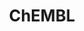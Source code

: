 ---
bigquery: https://console.cloud.google.com/bigquery?p=patents-public-data&d=ebi_chembl&page=dataset
citation: '"The ChEMBL database in 2017." Anna Gaulton, Anne Hersey, Michał Nowotka,
  A Patrícia Bento, Jon Chambers, David Mendez, Prudence Mutowo, Francis Atkinson,
  Louisa J Bellis, Elena Cibrián-Uhalte, Mark Davies, Nathan Dedman, Anneli Karlsson,
  María Paula Magariños, John P Overington, George Papadatos, Ines Smit, Andrew R
  Leach Nucleic acids Research (2017) 45 (Database Issue), D945-D954'
contributors: European Bioinformatics Institute
cost: None
description: ChEMBL Data is a manually curated database of small molecules used in
  drug discovery, including information about existing patented drugs.
documentation: 'schema: https://www.ebi.ac.uk/chembl/db_schema


  '
last_edit: 04/11/2022, 06:02:35
location: https://console.cloud.google.com/marketplace/product/google_patents_public_datasets/chembl
maintained_by: EMBL-EBI, an outstation of European Molecular Biology Laboratory
related_publications: '

  ChEMBL: towards direct deposition of bioassay data.


  Mendez D, Gaulton A, Bento AP, Chambers J, De Veij M, Félix E, Magariños MP, Mosquera
  JF, Mutowo P, Nowotka M, Gordillo-Marañón M, Hunter F, Junco L, Mugumbate G, Rodriguez-Lopez
  M, Atkinson F, Bosc N, Radoux CJ, Segura-Cabrera A, Hersey A, Leach AR.


  — Nucleic Acids Res. 2019; 47(D1):D930-D940. doi: 10.1093/nar/gky1075

  '
schema_fields:
- db_source
- priority
- bao_id
- product_id
- drug_product_flag
- mc_target_type
- previous_company
- level4
- log_id
- sitecomp_id
- annotation
- level3
- potential_duplicate
- confidence
- natural_product
- structure_type
- tax_id
- assay_id
- res_stem_id
- updated_on
- entity_type
- warning_id
- tbl
- withdrawn_class
- ad_type
- stat
- organism
- label
- qed_weighted
- withdrawn_year
- withdrawn_country
- innovator_company
- rtb
- indref_id
- le
- approval_date
- black_box_warning
- disease_efficacy
- selectivity_comment
- mol_frac_id
- accession
- hba_lipinski
- smid
- usan_year
- dosed_ingredient
- therapeutic_flag
- src_short_name
- num_ro5_violations
- ddd_value
- downgraded
- mechanism_of_action
- domain_id
- mc_tax_id
- result_flag
- class_type
- company
- predbind_id
- alogp
- l8
- molfile
- curation_comment
- metabolite_record_id
- cell_source_tax_id
- mol_atc_id
- cx_logd
- normal_range_min
- cell_name
- molecule_type
- level1_description
- hba
- irac_class_id
- country
- cell_ontology_id
- chembl_id
- mc_target_name
- formulation_id
- acd_logd
- title
- component_id
- compound_key
- assay_category
- site_residues
- mol_hrac_id
- usan_stem_id
- sei
- route
- job_id
- type
- first_in_class
- ref_url
- met_comment
- level1
- assay_organism
- path
- targcomp_id
- cell_source_tissue
- molecular_species
- oral
- topical
- applicant_full_name
- alert_name
- mc_organism
- hbd_lipinski
- warning_country
- parenteral
- l3
- ass_cls_map_id
- as_id
- version
- value
- protein_class_synonym
- drug_record_id
- parent_type
- published_type
- enzyme_name
- cx_most_apka
- targrel_id
- set_name
- compsyn_id
- irac_code
- name
- syn_type
- text_value
- usan_stem_definition
- withdrawn_reason
- sequence
- bao_endpoint
- smarts
- species_group_flag
- met_id
- published_value
- activity_count
- assay_test_type
- hbd
- acd_most_apka
- ro3_pass
- definition
- data_validity_comment
- comp_go_id
- last_page
- updated_by
- src_description
- l4
- compd_id
- pubmed_id
- standard_text_value
- parent_id
- delist_flag
- active_ingredient
- idx
- efo_term
- standard_value
- homologue
- protein_class_id
- standard_type
- aspect
- ref_type
- direct_interaction
- hrac_code
- source
- cell_source_organism
- who_extra
- relation
- activity_id
- src_compound_id
- description
- mechanism_comment
- compound_name
- acd_logp
- alert_id
- enzyme_tid
- published_units
- ridx
- toid
- target_desc
- qudt_units
- standard_inchi_key
- submission_date
- heavy_atoms
- comments
- abstract
- related_tid
- caloha_id
- assay_strain
- level2_description
- pathway_id
- subgroup
- max_phase
- prod_pat_id
- binding_site_comment
- withdrawn_flag
- lle
- standard_upper_value
- end_position
- pathway_key
- level4_description
- molecular_mechanism
- mesh_id
- frac_class_id
- activity_comment
- mol_irac_id
- published_relation
- ref_id
- actsm_id
- hrac_class_id
- db_version
- src_assay_id
- comp_class_id
- atc_code
- domain_type
- protein_class_desc
- tid
- std_act_id
- curated_by
- chirality
- acd_most_bpka
- ddd_units
- stem
- num_lipinski_ro5_violations
- trade_name
- psa
- cl_lincs_id
- cx_most_bpka
- active_molregno
- availability_type
- helm_notation
- first_approval
- component_synonym
- patent_use_code
- assay_source
- prediction_method
- assay_cell_type
- assay_param_id
- mecref_id
- cidx
- standard_inchi
- rgid
- metref_id
- max_phase_for_ind
- standard_relation
- upper_value
- entity_id
- efo_id
- molregno
- co_stem_id
- ddd_id
- warnref_id
- cellosaurus_id
- site_id
- warning_description
- biocomp_id
- l2
- variant_id
- full_molformula
- status
- normal_range_max
- ingredient
- action_type
- patent_expire_date
- assay_subcellular_fraction
- drug_substance_flag
- record_id
- clo_id
- strength
- usan_substem
- major_class
- publication_number
- ddd_admr
- tid_fixed
- level3_description
- units
- patent_no
- src_id
- creation_date
- nda_type
- last_active
- full_mwt
- l1
- authors
- cx_logp
- source_domain_id
- cell_id
- bao_format
- chebi_par_id
- mesh_heading
- assay_desc
- volume
- level5
- assay_type
- prodrug
- mec_id
- domain_name
- tissue_id
- year
- parent_go_id
- cell_description
- confidence_score
- doi
- pchembl_value
- doc_type
- target_mapping
- frac_code
- first_page
- parameter_value
- warning_type
- isoform
- journal
- ap_id
- who_name
- stem_class
- parameter_type
- assay_tax_id
- component_type
- polymer_flag
- standard_units
- relationship_type
- level2
- assay_class_id
- doc_id
- issue
- oc_id
- parent_molregno
- sequence_md5sum
- cpd_str_alert_id
- substrate_record_id
- dosage_form
- orig_description
- l7
- mc_target_accession
- site_name
- relationship
- research_stem
- inorganic_flag
- uberon_id
- aidx
- usan_stem
- bto_id
- assay_tissue
- start_position
- target_type
- bei
- warning_class
- l5
- num_alerts
- alert_set_id
- domain_description
- met_conversion
- indication_class
- mw_freebase
- mutation
- synonyms
- canonical_smiles
- warning_year
- molsyn_id
- class_level
- short_name
- aromatic_rings
- pref_name
- uo_units
- standard_flag
- drugind_id
- go_id
- relationship_desc
- l6
- protclasssyn_id
- mw_monoisotopic
- patent_id
- ddd_comment
shortname: chembl
tags:
- biotechnology
- health
- chemical
- bioinformatics
- medical
terms_of_use: CC BY-SA 3.0
title: ChEMBL
uuid: e232a192-965c-4ec9-904c-155b6dfe56c5
---